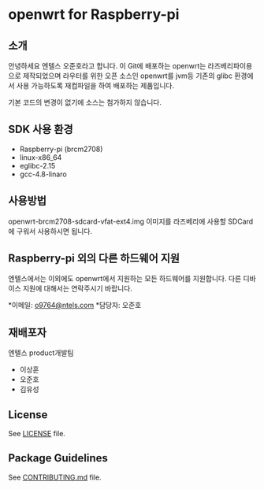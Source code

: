 # openwrt for Raspberry-pi
## 소개
안녕하세요 엔텔스 오준호라고 합니다.
이 Git에 배포하는 openwrt는 라즈베리파이용으로 제작되었으며
라우터를 위한 오픈 소스인 openwrt를 jvm등 기존의 glibc 환경에서 사용 가능하도록 재컴파일을 하여 배포하는 제품입니다.

기본 코드의 변경이 없기에 소스는 첨가하지 않습니다.


## SDK 사용 환경
* Raspberry-pi (brcm2708)
* linux-x86_64
* eglibc-2.15
* gcc-4.8-linaro

## 사용방법 
openwrt-brcm2708-sdcard-vfat-ext4.img 이미지를 라즈베리에 사용할 SDCard에 구워서 사용하시면 됩니다.


## Raspberry-pi 외의 다른 하드웨어 지원
엔텔스에서는 이외에도 openwrt에서 지원하는 모든 하드웨어를 지원합니다. 다른 디바이스 지원에 대해서는 연락주시기 바랍니다.

*이메일: o9764@ntels.com 
*담당자: 오준호

## 재배포자
엔텔스 product개발팀 

* 이상훈
* 오준호
* 김유성


## License

See [LICENSE](LICENSE) file.
 
## Package Guidelines

See [CONTRIBUTING.md](CONTRIBUTING.md) file.


